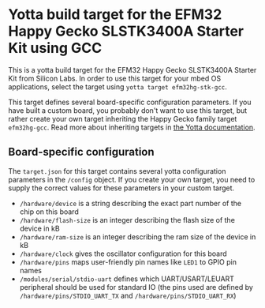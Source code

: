 # Yotta build target for the EFM32 Happy Gecko SLSTK3400A Starter Kit using GCC

This is a yotta build target for the EFM32 Happy Gecko SLSTK3400A Starter Kit from
Silicon Labs. In order to use this target for your mbed OS applications, select
the target using `yotta target efm32hg-stk-gcc`.

This target defines several board-specific configuration parameters. If you have
built a custom board, you probably don't want to use this target, but rather
create your own target inheriting the Happy Gecko family target `efm32hg-gcc`.
Read more about inheriting targets in [the Yotta documentation](http://yottadocs.mbed.com/tutorial/targets.html#inheriting).

## Board-specific configuration

The `target.json` for this target contains several yotta configuration
parameters in the `/config` object. If you create your own target, you need to supply the
correct values for these parameters in your custom target.

- `/hardware/device` is a string describing the exact part number of the chip on this board
- `/hardware/flash-size` is an integer describing the flash size of the device in kB
- `/hardware/ram-size` is an integer describing the ram size of the device in kB
- `/hardware/clock` gives the oscillator configuration for this board
- `/hardware/pins` maps user-friendly pin names like `LED1` to GPIO pin names
- `/modules/serial/stdio-uart` defines which UART/USART/LEUART peripheral should be used for standard IO (the pins used are defined by `/hardware/pins/STDIO_UART_TX` and `/hardware/pins/STDIO_UART_RX`)
